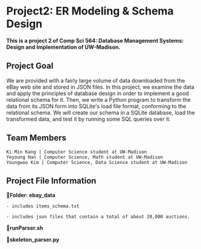 # Project2: ER Modeling & Schema Design

**This is a project 2 of Comp Sci 564: Database Management Systems: Design and Implementation of UW-Madison.**

## Project Goal

We are provided with a fairly large volume of data downloaded from the eBay web site and stored in JSON files. In this project, we examine the data and apply the principles of database design in order to implement a good relational schema for it. Then, we write a Python program to transform the data from its JSON form into SQLite's load file format, conforming to the relational schema. We will create our schema in a SQLite database, load the transformed data, and test it by running some SQL queries over it.

## Team Members
    Ki Min Kang | Computer Science student at UW-Madison
    Yeyoung Han | Computer Science, Math student at UW-Madison
    Youngwoo Kim | Computer Science, Data Science student at UW-Madison

## Project File Information

📍**Folder: ebay_data**

    - includes items_schema.txt

    - includes json files that contain a total of about 20,000 auctions.

📍**runParser.sh**

📍**skeleton_parser.py**

